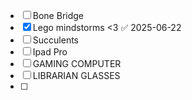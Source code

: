 - [ ] Bone Bridge
- [x] Lego mindstorms <3 ✅ 2025-06-22
- [ ] Succulents
- [ ] Ipad Pro
- [ ] GAMING COMPUTER
- [ ] LIBRARIAN GLASSES
- [ ] 